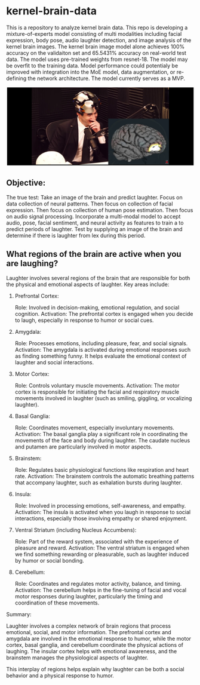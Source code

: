 # kernel-brain-data
This is a repository to analyze kernel brain data.
This repo is developing a mixture-of-experts model consisting of multi modalities including facial expression, body pose, audio laughter detection, and image analysis of the kernel brain images.
The kernel brain image model alone achieves 100% accuracy on the validaiton set and 65.5431% accuracy on real-world test data. The model uses pre-trained weights from resnet-18. The model may be overfit to the training data. Model performance could potentialy be improved with integration into the MoE model, data augmentation, or re-defining the network architecture. The model currently serves as a MVP.

![repo-image](img/lex-fridman-thumbnail.png)

 ## Objective: 
 The true test: Take an image of the brain and predict laughter. Focus on data collection of neural patterns. Then focus on collection of facial expression. Then focus on collection of human pose estimation. Then focus on audio signal processing. Incorporate a multi-modal model to accept audio, pose, facial sentiment, and neural activity as features to train a to predict periods of laughter. Test by supplying an image of the brain and determine if there is laughter from lex during this period.


## What regions of the brain are active when you are laughing?

Laughter involves several regions of the brain that are responsible for both the physical and emotional aspects of laughter. Key areas include:
1. Prefrontal Cortex:

    Role: Involved in decision-making, emotional regulation, and social cognition.
    Activation: The prefrontal cortex is engaged when you decide to laugh, especially in response to humor or social cues.

2. Amygdala:

    Role: Processes emotions, including pleasure, fear, and social signals.
    Activation: The amygdala is activated during emotional responses such as finding something funny. It helps evaluate the emotional context of laughter and social interactions.

3. Motor Cortex:

    Role: Controls voluntary muscle movements.
    Activation: The motor cortex is responsible for initiating the facial and respiratory muscle movements involved in laughter (such as smiling, giggling, or vocalizing laughter).

4. Basal Ganglia:

    Role: Coordinates movement, especially involuntary movements.
    Activation: The basal ganglia play a significant role in coordinating the movements of the face and body during laughter. The caudate nucleus and putamen are particularly involved in motor aspects.

5. Brainstem:

    Role: Regulates basic physiological functions like respiration and heart rate.
    Activation: The brainstem controls the automatic breathing patterns that accompany laughter, such as exhalation bursts during laughter.

6. Insula:

    Role: Involved in processing emotions, self-awareness, and empathy.
    Activation: The insula is activated when you laugh in response to social interactions, especially those involving empathy or shared enjoyment.

7. Ventral Striatum (including Nucleus Accumbens):

    Role: Part of the reward system, associated with the experience of pleasure and reward.
    Activation: The ventral striatum is engaged when we find something rewarding or pleasurable, such as laughter induced by humor or social bonding.

8. Cerebellum:

    Role: Coordinates and regulates motor activity, balance, and timing.
    Activation: The cerebellum helps in the fine-tuning of facial and vocal motor responses during laughter, particularly the timing and coordination of these movements.

Summary:

Laughter involves a complex network of brain regions that process emotional, social, and motor information. The prefrontal cortex and amygdala are involved in the emotional response to humor, while the motor cortex, basal ganglia, and cerebellum coordinate the physical actions of laughing. The insular cortex helps with emotional awareness, and the brainstem manages the physiological aspects of laughter.

This interplay of regions helps explain why laughter can be both a social behavior and a physical response to humor.